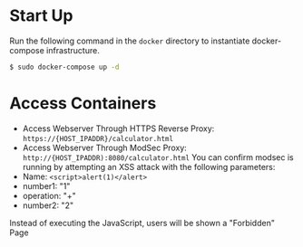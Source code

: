 # Start Up
Run the following command in the ``docker`` directory to instantiate docker-compose infrastructure.
```bash
$ sudo docker-compose up -d
```
# Access Containers
- Access Webserver Through HTTPS Reverse Proxy: ``https://{HOST_IPADDR}/calculator.html``
- Access Webserver Through ModSec Proxy: ``http://{HOST_IPADDR):8080/calculator.html``
You can confirm modsec is running by attempting an XSS attack with the following parameters:
- Name: ``<script>alert(1)</alert>``
- number1: "1"
- operation: "+"
- number2: "2"

Instead of executing the JavaScript, users will be shown a "Forbidden" Page
